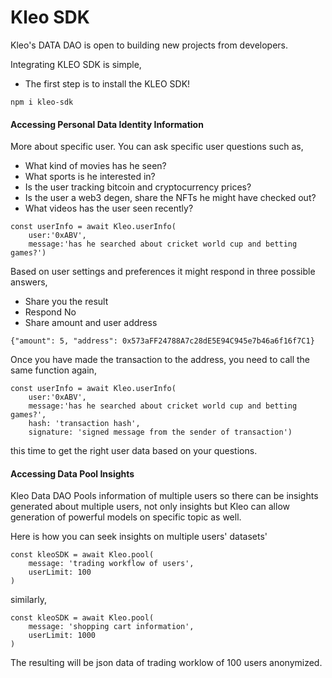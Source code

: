 # Kleo SDK

Kleo's DATA DAO is open to building new projects from developers.


Integrating KLEO SDK is simple,
- The first step is to install the KLEO SDK!
```
npm i kleo-sdk
```

#### Accessing Personal Data Identity Information 

More about specific user. You can ask specific user questions such as, 

- What kind of movies has he seen?
- What sports is he interested in?
- Is the user tracking bitcoin and cryptocurrency prices?
- Is the user a web3 degen, share the NFTs he might have checked out?
- What videos has the user seen recently?

```
const userInfo = await Kleo.userInfo(
    user:'0xABV', 
    message:'has he searched about cricket world cup and betting games?')
```
Based on user settings and preferences it might respond in three possible answers,
- Share you the result
- Respond No 
- Share amount and user address

```
{"amount": 5, "address": 0x573aFF24788A7c28dE5E94C945e7b46a6f16f7C1}
```
Once you have made the transaction to the address, you need to call the same function again, 

```
const userInfo = await Kleo.userInfo(
    user:'0xABV', 
    message:'has he searched about cricket world cup and betting games?', 
    hash: 'transaction hash', 
    signature: 'signed message from the sender of transaction')

```

this time to get the right user data based on your questions. 


#### Accessing Data Pool Insights 

Kleo Data DAO Pools information of multiple users so there can be insights generated about multiple users, not only insights but Kleo can allow generation of powerful models on specific topic as well.

Here is how you can seek insights on multiple users' datasets'

```
const kleoSDK = await Kleo.pool(
    message: 'trading workflow of users',
    userLimit: 100
)
```
similarly, 
```
const kleoSDK = await Kleo.pool(
    message: 'shopping cart information',
    userLimit: 1000
)
```
The resulting will be json data of trading worklow of 100 users anonymized. 


